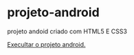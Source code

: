 # projeto-android
 projeto andoid criado com HTML5 E CSS3

<a href="https://kennedydjalma.github.io/projeto-android/"> Execultar o projeto android. </a>